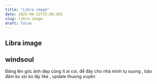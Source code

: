 ```yaml
---
title: "Libra image"
date: 2025-06-12T15:58:30Z
slug: libra-image
draft: false
---
```


## Libra image

## windsoul

Đăng lên góc ảnh đẹp cũng ít ai coi, để  đây cho nhà mình tụ suong , bảo đảm ko xịn ko lấy like , update thuong xuyên